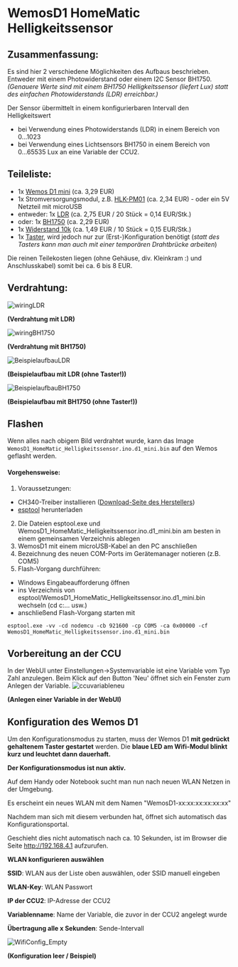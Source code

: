 # WemosD1 HomeMatic Helligkeitssensor

## Zusammenfassung:
Es sind hier 2 verschiedene Möglichkeiten des Aufbaus beschrieben.
Entweder mit einem Photowiderstand oder einem I2C Sensor BH1750.
_(Genauere Werte sind mit einem BH1750 Helligkeitssensor (liefert Lux) statt des einfachen Photowiderstands (LDR) erreichbar.)_

Der Sensor übermittelt in einem konfigurierbaren Intervall den Helligkeitswert 
 - bei Verwendung eines Photowiderstands (LDR) in einem Bereich von 0...1023
 - bei Verwendung eines Lichtsensors BH1750 in einem Bereich von 0...65535 Lux
an eine Variable der CCU2.


## Teileliste:
- 1x [Wemos D1 mini](http://www.ebay.de/itm/272271662681) (ca. 3,29 EUR)
- 1x Stromversorgungsmodul, z.B. [HLK-PM01](http://www.ebay.de/itm/272521453807) (ca. 2,34 EUR) - oder ein 5V Netzteil mit microUSB
- entweder: 1x [LDR](http://www.ebay.de/itm/321957950526) (ca. 2,75 EUR / 20 Stück = 0,14 EUR/Stk.)
- oder: 1x [BH1750](http://www.ebay.de/itm/172461111764) (ca. 2,29 EUR)
- 1x [Widerstand 10k](http://www.ebay.de/itm/221833069520) (ca. 1,49 EUR / 10 Stück = 0,15 EUR/Stk.)
- 1x [Taster](http://www.ebay.de/itm/263057910534), wird jedoch nur zur (Erst-)Konfiguration benötigt
(_statt des Tasters kann man auch mit einer temporären Drahtbrücke arbeiten_) 

Die reinen Teilekosten liegen (ohne Gehäuse, div. Kleinkram :) und Anschlusskabel) somit bei ca. 6 bis 8 EUR.

## Verdrahtung:
![wiringLDR](Images/wiring.png)

**(Verdrahtung mit LDR)**

![wiringBH1750](Images/wiring2.png)

**(Verdrahtung mit BH1750)**

![BeispielaufbauLDR](Images/beispielaufbau.JPG)

**(Beispielaufbau mit LDR (ohne Taster!))**

![BeispielaufbauBH1750](Images/beispielaufbau2.png)

**(Beispielaufbau mit BH1750 (ohne Taster!))**

## Flashen
Wenn alles nach obigem Bild verdrahtet wurde, kann das Image ```WemosD1_HomeMatic_Helligkeitssensor.ino.d1_mini.bin``` auf den Wemos geflasht werden.

#### Vorgehensweise:
1. Voraussetzungen:
  - CH340-Treiber installieren ([Download-Seite des Herstellers](https://wiki.wemos.cc/downloads))
  - [esptool](https://github.com/igrr/esptool-ck/releases) herunterladen
2. Die Dateien esptool.exe und WemosD1_HomeMatic_Helligkeitssensor.ino.d1_mini.bin am besten in einem gemeinsamen Verzeichnis ablegen
3. WemosD1 mit einem microUSB-Kabel an den PC anschließen
4. Bezeichnung des neuen COM-Ports im Gerätemanager notieren (z.B. COM5)
5. Flash-Vorgang durchführen: 
  - Windows Eingabeaufforderung öffnen
  - ins Verzeichnis von esptool/WemosD1_HomeMatic_Helligkeitssensor.ino.d1_mini.bin wechseln (cd c:\... usw.)
  - anschließend Flash-Vorgang starten mit
  
```esptool.exe -vv -cd nodemcu -cb 921600 -cp COM5 -ca 0x00000 -cf WemosD1_HomeMatic_Helligkeitssensor.ino.d1_mini.bin```


## Vorbereitung an der CCU
In der WebUI unter Einstellungen->Systemvariable ist eine Variable vom Typ Zahl anzulegen.
Beim Klick auf den Button 'Neu' öffnet sich ein Fenster zum Anlegen der Variable.
![ccuvariableneu](Images/CCU_VariableNeu.png)

**(Anlegen einer Variable in der WebUI)**

## Konfiguration des Wemos D1
Um den Konfigurationsmodus zu starten, muss der Wemos D1 **mit gedrückt gehaltenem Taster gestartet** werden.
Die **blaue LED am Wifi-Modul blinkt kurz und leuchtet dann dauerhaft.**

**Der Konfigurationsmodus ist nun aktiv.**

Auf dem Handy oder Notebook sucht man nun nach neuen WLAN Netzen in der Umgebung. 

Es erscheint ein neues WLAN mit dem Namen "WemosD1-xx:xx:xx:xx:xx:xx"

Nachdem man sich mit diesem verbunden hat, öffnet sich automatisch das Konfigurationsportal.

Geschieht dies nicht automatisch nach ca. 10 Sekunden, ist im Browser die Seite http://192.168.4.1 aufzurufen.

**WLAN konfigurieren auswählen**

**SSID**: WLAN aus der Liste oben auswählen, oder SSID manuell eingeben

**WLAN-Key**: WLAN Passwort

**IP der CCU2**: IP-Adresse der CCU2

**Variablenname**: Name der Variable, die zuvor in der CCU2 angelegt wurde

**Übertragung alle x Sekunden**: Sende-Intervall

![WifiConfig_Empty](Images/WifiConfig.png) 


**(Konfiguration leer / Beispiel)**

